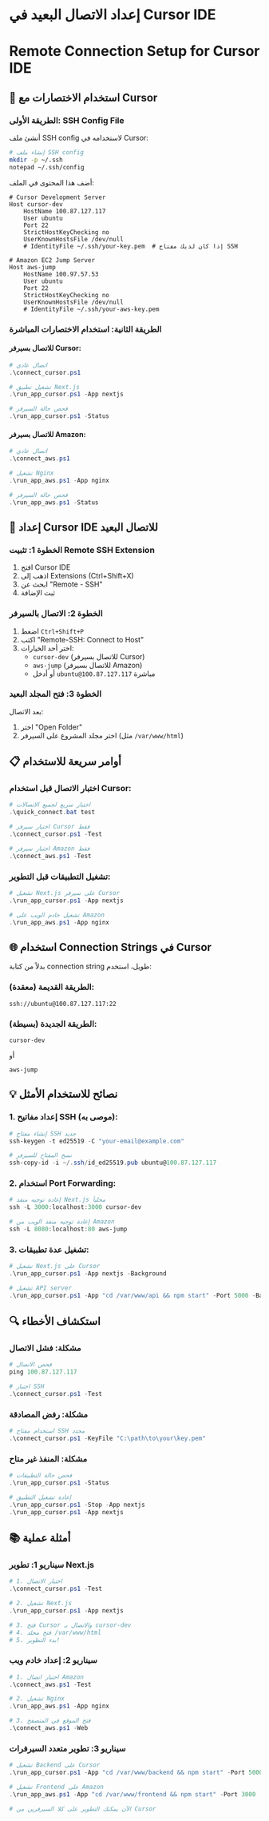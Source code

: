 # إعداد الاتصال البعيد في Cursor IDE
# Remote Connection Setup for Cursor IDE

## 🎯 استخدام الاختصارات مع Cursor

### الطريقة الأولى: SSH Config File
أنشئ ملف SSH config لاستخدامه في Cursor:

```bash
# إنشاء ملف SSH config
mkdir -p ~/.ssh
notepad ~/.ssh/config
```

أضف هذا المحتوى في الملف:

```
# Cursor Development Server
Host cursor-dev
    HostName 100.87.127.117
    User ubuntu
    Port 22
    StrictHostKeyChecking no
    UserKnownHostsFile /dev/null
    # IdentityFile ~/.ssh/your-key.pem  # إذا كان لديك مفتاح SSH

# Amazon EC2 Jump Server  
Host aws-jump
    HostName 100.97.57.53
    User ubuntu
    Port 22
    StrictHostKeyChecking no
    UserKnownHostsFile /dev/null
    # IdentityFile ~/.ssh/your-aws-key.pem
```

### الطريقة الثانية: استخدام الاختصارات المباشرة

#### للاتصال بسيرفر Cursor:
```powershell
# اتصال عادي
.\connect_cursor.ps1

# تشغيل تطبيق Next.js
.\run_app_cursor.ps1 -App nextjs

# فحص حالة السيرفر
.\run_app_cursor.ps1 -Status
```

#### للاتصال بسيرفر Amazon:
```powershell
# اتصال عادي
.\connect_aws.ps1

# تشغيل Nginx
.\run_app_aws.ps1 -App nginx

# فحص حالة السيرفر
.\run_app_aws.ps1 -Status
```

## 🔧 إعداد Cursor IDE للاتصال البعيد

### الخطوة 1: تثبيت Remote SSH Extension
1. افتح Cursor IDE
2. اذهب إلى Extensions (Ctrl+Shift+X)
3. ابحث عن "Remote - SSH"
4. ثبت الإضافة

### الخطوة 2: الاتصال بالسيرفر
1. اضغط `Ctrl+Shift+P`
2. اكتب "Remote-SSH: Connect to Host"
3. اختر أحد الخيارات:
   - `cursor-dev` (للاتصال بسيرفر Cursor)
   - `aws-jump` (للاتصال بسيرفر Amazon)
   - أو أدخل `ubuntu@100.87.127.117` مباشرة

### الخطوة 3: فتح المجلد البعيد
بعد الاتصال:
1. اختر "Open Folder"
2. اختر مجلد المشروع على السيرفر (مثل `/var/www/html`)

## 📋 أوامر سريعة للاستخدام

### اختبار الاتصال قبل استخدام Cursor:
```powershell
# اختبار سريع لجميع الاتصالات
.\quick_connect.bat test

# اختبار سيرفر Cursor فقط
.\connect_cursor.ps1 -Test

# اختبار سيرفر Amazon فقط
.\connect_aws.ps1 -Test
```

### تشغيل التطبيقات قبل التطوير:
```powershell
# تشغيل Next.js على سيرفر Cursor
.\run_app_cursor.ps1 -App nextjs

# تشغيل خادم الويب على Amazon
.\run_app_aws.ps1 -App nginx
```

## 🌐 استخدام Connection Strings في Cursor

بدلاً من كتابة connection string طويل، استخدم:

### الطريقة القديمة (معقدة):
```
ssh://ubuntu@100.87.127.117:22
```

### الطريقة الجديدة (بسيطة):
```
cursor-dev
```
أو
```
aws-jump
```

## 💡 نصائح للاستخدام الأمثل

### 1. إعداد مفاتيح SSH (موصى به):
```powershell
# إنشاء مفتاح SSH جديد
ssh-keygen -t ed25519 -C "your-email@example.com"

# نسخ المفتاح للسيرفر
ssh-copy-id -i ~/.ssh/id_ed25519.pub ubuntu@100.87.127.117
```

### 2. استخدام Port Forwarding:
```powershell
# إعادة توجيه منفذ Next.js محلياً
ssh -L 3000:localhost:3000 cursor-dev

# إعادة توجيه منفذ الويب من Amazon
ssh -L 8080:localhost:80 aws-jump
```

### 3. تشغيل عدة تطبيقات:
```powershell
# تشغيل Next.js على Cursor
.\run_app_cursor.ps1 -App nextjs -Background

# تشغيل API server
.\run_app_cursor.ps1 -App "cd /var/www/api && npm start" -Port 5000 -Background
```

## 🔍 استكشاف الأخطاء

### مشكلة: فشل الاتصال
```powershell
# فحص الاتصال
ping 100.87.127.117

# اختبار SSH
.\connect_cursor.ps1 -Test
```

### مشكلة: رفض المصادقة
```powershell
# استخدام مفتاح SSH محدد
.\connect_cursor.ps1 -KeyFile "C:\path\to\your\key.pem"
```

### مشكلة: المنفذ غير متاح
```powershell
# فحص حالة التطبيقات
.\run_app_cursor.ps1 -Status

# إعادة تشغيل التطبيق
.\run_app_cursor.ps1 -Stop -App nextjs
.\run_app_cursor.ps1 -App nextjs
```

## 📚 أمثلة عملية

### سيناريو 1: تطوير Next.js
```powershell
# 1. اختبار الاتصال
.\connect_cursor.ps1 -Test

# 2. تشغيل Next.js
.\run_app_cursor.ps1 -App nextjs

# 3. فتح Cursor والاتصال بـ cursor-dev
# 4. فتح مجلد /var/www/html
# 5. بدء التطوير!
```

### سيناريو 2: إعداد خادم ويب
```powershell
# 1. اختبار اتصال Amazon
.\connect_aws.ps1 -Test

# 2. تشغيل Nginx
.\run_app_aws.ps1 -App nginx

# 3. فتح الموقع في المتصفح
.\connect_aws.ps1 -Web
```

### سيناريو 3: تطوير متعدد السيرفرات
```powershell
# تشغيل Backend على Cursor
.\run_app_cursor.ps1 -App "cd /var/www/backend && npm start" -Port 5000

# تشغيل Frontend على Amazon  
.\run_app_aws.ps1 -App "cd /var/www/frontend && npm start" -Port 3000

# الآن يمكنك التطوير على كلا السيرفرين من Cursor
```
